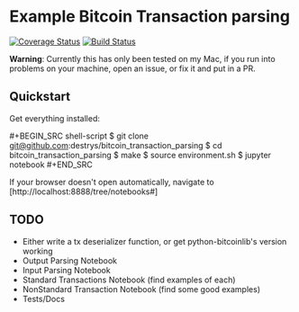 # Example Bitcoin Transaction parsing

[![Coverage Status](https://coveralls.io/repos/github/destrys/bitcoin_transaction_parsing/badge.svg)](https://coveralls.io/github/destrys/bitcoin_transaction_parsing)
[![Build Status](https://travis-ci.org/destrys/bitcoin_transaction_parsing.svg?branch=master)](https://travis-ci.org/destrys/bitcoin_transaction_parsing)

**Warning**: Currently this has only been tested on my Mac, if you run into problems on
your machine, open an issue, or fix it and put in a PR.

## Quickstart

  Get everything installed:

#+BEGIN_SRC shell-script
  $ git clone git@github.com:destrys/bitcoin_transaction_parsing
  $ cd bitcoin_transaction_parsing
  $ make 
  $ source environment.sh
  $ jupyter notebook
#+END_SRC

If your browser doesn't open automatically, navigate to [http://localhost:8888/tree/notebooks#]

## TODO

* Either write a tx deserializer function, or get python-bitcoinlib's version working
* Output Parsing Notebook
* Input Parsing Notebook
* Standard Transactions Notebook (find examples of each)
* NonStandard Transaction Notebook (find some good examples)
* Tests/Docs